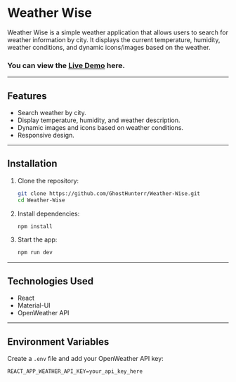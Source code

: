 
# Weather Wise

Weather Wise is a simple weather application that allows users to search for weather information by city. It displays the current temperature, humidity, weather conditions, and dynamic icons/images based on the weather.

### You can view the [Live Demo](https://weather--wise.vercel.app/) here.

---

## Features

- Search weather by city.
- Display temperature, humidity, and weather description.
- Dynamic images and icons based on weather conditions.
- Responsive design.

---

## Installation

1. Clone the repository:
   ```bash
   git clone https://github.com/GhostHunterr/Weather-Wise.git
   cd Weather-Wise
   ```

2. Install dependencies:
   ```bash
   npm install
   ```

3. Start the app:
   ```bash
   npm run dev
   ```

---

## Technologies Used

- React
- Material-UI
- OpenWeather API

---

## Environment Variables

Create a `.env` file and add your OpenWeather API key:
```
REACT_APP_WEATHER_API_KEY=your_api_key_here
```
